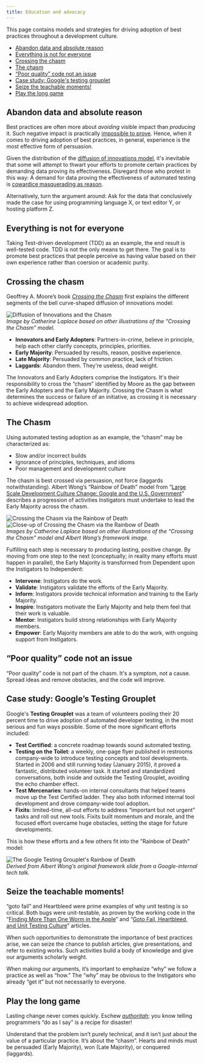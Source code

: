 ```yaml
---
title: Education and advocacy
---
```

This page contains models and strategies for driving adoption of best practices throughout a
development culture.

- [Abandon data and absolute reason](#abandon-data)
- [Everything is not for everyone](#everything-is-not-for-everyone)
- [Crossing the chasm](#crossing-the-chasm)
- [The chasm](#the-chasm)
- [“Poor quality” code not an issue](#poor-quality-not-an-issue)
- [Case study: Google's testing grouplet](#googles-testing-grouplet)
- [Seize the teachable moments!](#seize-the-moment)
- [Play the long game](#play-the-long-game)

## <a name="abandon-data"></a>Abandon data and absolute reason

Best practices are often more about _avoiding_ visible impact than _producing_
it. Such negative impact is practically [impossible to
prove](http://mike-bland.com/2012/07/10/test-mercenaries.html#mercs-proving-negatives).
Hence, when it comes to driving adoption of best practices, in general,
experience is the most effective form of persuasion.

Given the distribution of the [diffusion of innovations
model](http://en.wikipedia.org/wiki/Diffusion_of_innovations), it's
inevitable that some will attempt to thwart your efforts to promote certain
practices by demanding data proving its effectiveness. Disregard those who
protest in this way: A demand for data proving the effectiveness of automated
testing is [cowardice masquerading as
reason](http://martinfowler.com/articles/testing-culture.html#change-stand).

Alternatively, turn the argument around: Ask for the data that conclusively
made the case for using programming language X, or text editor Y, or hosting
platform Z.

## <a name="everything-is-not-for-everyone"></a>Everything is not for everyone

Taking Test-driven development (TDD) as an example, the end result is well-tested
code. TDD is not the only means to get there. The goal is to promote best
practices that people perceive as having value based on their own experience
rather than coersion or academic purity.

## <a name="crossing-the-chasm"></a>Crossing the chasm

Geoffrey A. Moore’s book *[Crossing the
Chasm](http://en.wikipedia.org/wiki/Crossing_the_Chasm)* first explains the
different segments of the bell curve-shaped diffusion of innovations model:

![Diffusion of Innovations and the Chasm](../images/the-chasm.jpg)<br/>
_Image by Catherine Laplace based on other illustrations of the “Crossing the
Chasm” model._

- **Innovators and Early Adopters**: Partners-in-crime, believe in principle,
  help each other clarify concepts, principles, priorities.
- **Early Majority**: Persuaded by results, reason, positive experience.
- **Late Majority**: Persuaded by common practice, lack of friction.
- **Laggards**: Abandon them. They're useless, dead weight.

The Innovators and Early Adopters comprise the Instigators. It's their
responsibility to cross the “chasm” identified by Moore as the gap between the
Early Adopters and the Early Majority. Crossing the Chasm is what determines
the success or failure of an initiative, as crossing it is necessary to
achieve widespread adoption.

## <a name="the-chasm"></a>The Chasm

Using automated testing adoption as an example, the “chasm” may be
characterized as:

- Slow and/or incorrect builds
- Ignorance of principles, techniques, and idioms
- Poor management and development culture

The chasm is best crossed via persuasion, not force (laggards
notwithstanding). Albert Wong’s “Rainbow of Death” model from “[Large Scale
Development Culture Change: Google and the U.S.
Government](https://18f.gsa.gov/2014/12/11/large-scale-development-culture-change/)”
describes a progression of activities Instigators must undertake to lead the
Early Majority across the chasm.

![Crossing the Chasm via the Rainbow of
Death](../images/crossing-the-chasm-rainbow-of-death.jpg)<br/>
![Close-up of Crossing the Chasm via the Rainbow of
Death](../images/rainbow-of-death.jpg)<br/>
_Images by Catherine Laplace based on other illustrations of the “Crossing the
Chasm” model and Albert Wong’s framework image._

Fulfilling each step is necessary to producing lasting, positive change. By
moving from one step to the next (conceptually; in reality many efforts must
happen in parallel), the Early Majority is transformed from Dependent upon
the Instigators to Independent:

- **Intervene**: Instigators do the work.
- **Validate**: Instigators validate the efforts of the Early Majority.
- **Inform**: Instigators provide technical information and training to the
  Early Majority.
- **Inspire**: Instigators motivate the Early Majority and help them feel that
  their work is valuable.
- **Mentor**: Instigators build strong relationships with Early Majority
  members.
- **Empower**: Early Majority members are able to do the work, with ongoing
  support from Instigators.

## <a name="poor-quality-not-an-issue"></a>“Poor quality” code not an issue

“Poor quality” code is not part of the chasm. It's a symptom, not a cause.
Spread ideas and remove obstacles, and the code will improve.

## <a name="googles-testing-grouplet"></a>Case study: Google’s Testing Grouplet

Google's **Testing Grouplet** was a team of volunteers pooling their 20 percent time
to drive adoption of automated developer testing, in the most serious and fun
ways possible. Some of the more significant efforts included:

- **Test Certified**: a concrete roadmap towards sound automated testing.
- **Testing on the Toilet**: a weekly, one-page flyer published in restrooms
  company-wide to introduce testing concepts and tool developments. Started in
  2006 and still running today (January 2015), it proved a fantastic,
  distributed volunteer task. It started and standardized conversations, both
  inside and outside the Testing Grouplet, avoiding the echo chamber effect.
- **Test Mercenaries**: hands-on internal consultants that helped teams move
  up the Test Certified ladder. They also both informed internal tool
  development and drove company-wide tool adoption.
- **Fixits**: limited-time, all-out efforts to address “important but not
  urgent” tasks and roll out new tools. Fixits built momentum and morale, and
  the focused effort overcame huge obstacles, setting the stage for future
  developments.

This is how these efforts and a few others fit into the "Rainbow of Death"
model:

![The Google Testing Grouplet's Rainbow of
Death](../images/testing-grouplet-rainbow-of-death.jpg)<br/>
_Derived from Albert Wong’s original framework slide from a Google-internal
tech talk._

## <a name="seize-the-moment"></a>Seize the teachable moments!

“goto fail” and Heartbleed were prime examples of why unit testing is so
critical. Both bugs were unit-testable, as proven by the working code in the
“[Finding More Than One Worm in the
Apple](http://queue.acm.org/detail.cfm?id=2620662)” and “[Goto Fail,
Heartbleed, and Unit Testing
Culture](http://martinfowler.com/articles/testing-culture.html)” articles.

When such opportunities to demonstrate the importance of best practices arise,
we can seize the chance to publish articles, give presentations, and refer to
existing works. Such activities build a body of knowledge and give our
arguments scholarly weight.

When making our arguments, it’s important to emphasize “why” we follow a
practice as well as “how.” The “why” may be obvious to the Instigators who
already “get it” but not necessarily to everyone.

## <a name="play-the-long-game"></a>Play the long game

Lasting change never comes quickly. Eschew
_[authoritah](http://shop.southparkstudios.com/SOUTH-PARK-CARTMAN-POSTER-You-will/A/B00302A3OI.htm)_;
you know telling programmers “do as I say” is a recipe for disaster!

Understand that the problem isn’t purely technical, and it isn’t just about the
value of a particular practice. It’s about the “chasm”. Hearts and minds must
be persuaded (Early Majority), won (Late Majority), or conquered (laggards).
